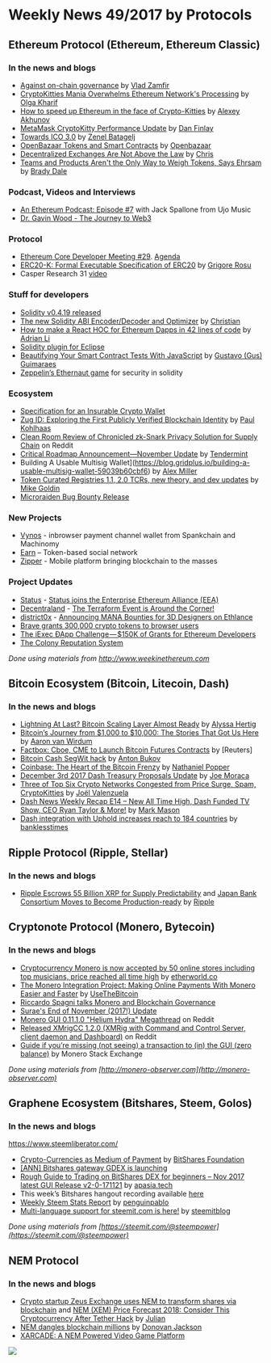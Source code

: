 # Weekly News 49/2017 by Protocols
## Ethereum Protocol (Ethereum, Ethereum Classic)
### In the news and blogs

* [Against on-chain governance](https://medium.com/@Vlad_Zamfir/against-on-chain-governance-a4ceacd040ca) by [Vlad Zamfir](https://medium.com/@Vlad_Zamfir)
* [CryptoKitties Mania Overwhelms Ethereum Network's Processing](https://www.bloomberg.com/news/articles/2017-12-04/cryptokitties-quickly-becomes-most-widely-used-ethereum-app) by [Olga Kharif](https://twitter.com/olgakharif)
* [How to speed up Ethereum in the face of Crypto-Kitties](https://medium.com/@akhounov/how-to-speed-up-ethereum-in-the-face-of-crypto-kitties-7a9c901d98e9) by [Alexey Akhunov](https://medium.com/@akhounov)
* [MetaMask CryptoKitty Performance Update](https://medium.com/metamask/metamask-cryptokitty-performance-update-83d851af0147) by [Dan Finlay](https://medium.com/@danfinlay)
* [Towards ICO 3.0](https://blog.cofound.it/towards-ico-3-0-afc31800b31b) by [Zenel Batagelj](https://blog.cofound.it/@zenel)
* [OpenBazaar Tokens and Smart Contracts](https://www.openbazaar.org/blog/openbazaar-tokens-smart-contracts/) by [Openbazaar](https://www.openbazaar.org/)
* [Decentralized Exchanges Are Not Above the Law](https://decentralizedlegal.com/dex/) by [Chris](https://decentralizedlegal.com/author/chris/)
* [Teams and Products Aren't the Only Way to Weigh Tokens, Says Ehrsam](https://www.coindesk.com/fred-ehrsam-token-summit-blockchain/) by [Brady Dale](https://www.coindesk.com/author/bdale/)

### Podcast, Videos and Interviews
* [An Ethereum Podcast: Episode #7](https://thebitcoinpodcast.com/an-ethereum-podcast-episode-7/) with  Jack Spallone from Ujo Music   
* [Dr. Gavin Wood - The Journey to Web3](https://www.youtube.com/watch?v=lH1pEE0W3ug)

### Protocol
* [Ethereum Core Developer Meeting #29](https://www.youtube.com/watch?v=1GulA7iA-O0). [Agenda](https://github.com/ethereum/pm/issues/27)
* [ERC20-K: Formal Executable Specification of ERC20](https://runtimeverification.com/blog/?p=496) by [Grigore Rosu](https://runtimeverification.com/blog/?author=6)
* Casper Research 31 [video](https://www.youtube.com/watch?v=7B-aGMn7rGQ) 

### Stuff for developers
* [Solidity v0.4.19 released](https://github.com/ethereum/solidity/releases/tag/v0.4.19)
* [The new Solidity ABI Encoder/Decoder and Optimizer](https://medium.com/@chriseth/the-new-solidity-abi-encoder-decoder-and-optimizer-aee8f91e2455) by [Christian](https://medium.com/@chriseth)
* [How to make a React HOC for Ethereum Dapps in 42 lines of code](https://codeburst.io/how-to-make-a-react-hoc-for-ethereum-dapps-in-42-lines-of-code-f54cb0eb5221) by [Adrian Li](https://codeburst.io/@adrianli)
* [Solidity plugin for Eclipse](https://github.com/Yakindu/solidity-ide)
* [Beautifying Your Smart Contract Tests With JavaScript](https://medium.com/@gus_tavo_guim/beautifying-your-smart-contract-tests-with-javascript-4d284efcb2e8) by [Gustavo (Gus) Guimaraes](https://medium.com/@gus_tavo_guim)
* [Zeppelin’s Ethernaut game](https://ethernaut.zeppelin.solutions/) for security in solidity

### Ecosystem
* [Specification for an Insurable Crypto Wallet](https://github.com/etherisc/InsurableCryptoWallet)
* [Zug ID: Exploring the First Publicly Verified Blockchain Identity](https://medium.com/uport/zug-id-exploring-the-first-publicly-verified-blockchain-identity-38bd0ee3702) by [Paul Kohlhaas](https://medium.com/@Paul.Haas)
* [Clean Room Review of Chronicled zk-Snark Privacy Solution for Supply Chain](https://www.reddit.com/r/chronicled/comments/7gsad0/clean_room_review_of_chronicled_zksnark_privacy/) on Reddit
* [Critical Roadmap Announcement—November Update](https://blog.cosmos.network/critical-roadmap-announcement-november-update-38b40e0c1570) by [Tendermint](https://blog.cosmos.network/@tendermint)
* Building A Usable Multisig Wallet](https://blog.gridplus.io/building-a-usable-multisig-wallet-59039b60cbf6) by [Alex Miller](https://blog.gridplus.io/@asmiller1989)
* [Token Curated Registries 1.1, 2.0 TCRs, new theory, and dev updates](https://medium.com/@ilovebagels/token-curated-registries-1-1-2-0-tcrs-new-theory-and-dev-updates-34c9f079f33d) by [Mike Goldin](https://medium.com/@ilovebagels)
* [Microraiden Bug Bounty Release](https://github.com/raiden-network/microraiden/releases)

### New Projects
* [Vynos](https://medium.com/@machinomy/explaining-vynos-91f73eeb133a) - inbrowser payment channel wallet from Spankchain and Machinomy
* [Earn](https://earn.com/) – Token-based social network 
* [Zipper](https://zipperglobal.com/) - Mobile platform bringing blockchain to the masses

### Project Updates
* [Status](https://status.im/) - [Status joins the Enterprise Ethereum Alliance (EEA)](https://blog.status.im/status-joins-the-enterprise-ethereum-alliance-eea-29963d48f06c)
* [Decentraland](https://decentraland.org/) - [The Terraform Event is Around the Corner!](https://blog.decentraland.org/the-terraform-event-is-around-the-corner-bdda6a2d4367)
* [district0x](https://district0x.io/) - [Announcing MANA Bounties for 3D Designers on Ethlance](https://blog.district0x.io/announcing-mana-bounties-for-3d-designers-on-ethlance-89d615bb7119)
* [Brave grants 300,000 crypto tokens to browser users](https://basicattentiontoken.org/brave-grants-300000-crypto-tokens-to-browser-users/)
* [The iExec ÐApp Challenge — $150K of Grants for Ethereum Developers](https://medium.com/iex-ec/the-iexec-%C3%B0app-challenge-150k-of-grants-to-win-abf6798b31ee)
* [The Colony Reputation System](https://blog.colony.io/the-colony-reputation-system-5616293c3949)

*Done using materials from http://www.weekinethereum.com*

## Bitcoin Ecosystem (Bitcoin, Litecoin, Dash)
### In the news and blogs
* [Lightning At Last? Bitcoin Scaling Layer Almost Ready](https://www.coindesk.com/lightning-last-test-shows-bitcoin-scaling-solution-almost-ready/) by [Alyssa Hertig](https://www.coindesk.com/author/alyssa-hertig/)
* [Bitcoin’s Journey from $1,000 to $10,000: The Stories That Got Us Here](https://bitcoinmagazine.com/articles/bitcoins-journey-1000-10000-stories-got-us-here/) by [Aaron van Wirdum](https://bitcoinmagazine.com/authors/aaron-van-wirdum/)
* [Factbox: Cboe, CME to Launch Bitcoin Futures Contracts](https://mobile.nytimes.com/reuters/2017/12/07/business/07reuters-bitcoin-futures-contracts-factbox.html?referer=) by [Reuters]
* [Bitcoin Cash SegWit hack](https://medium.com/bitclave/bitcoin-cash-segwit-hack-e82c7029f841) by [Anton Bukov](https://medium.com/@k06a)
* [Coinbase: The Heart of the Bitcoin Frenzy](https://www.nytimes.com/2017/12/06/technology/coinbase-bitcoin.html) by [Nathaniel Popper
](https://www.nytimes.com/by/nathaniel-popper)
* [December 3rd 2017 Dash Treasury Proposals Update](https://www.dashforcenews.com/december-3rd-2017-dash-treasury-proposals-update/) by [Joe Moraca](https://www.dashforcenews.com/author/joemoraca/)
* [Three of Top Six Crypto Networks Congested from Price Surge, Spam, CryptoKitties](https://www.dashforcenews.com/three-of-top-six-crypto-networks-congested-from-price-surge-spam-cryptokitties/) by [Joël Valenzuela](https://www.dashforcenews.com/author/joelvalenzuela/)
* [Dash News Weekly Recap E14 – New All Time High, Dash Funded TV Show, CEO Ryan Taylor & More!](https://www.dashforcenews.com/dash-news-weekly-recap-e14-new-time-high-dash-funded-tv-show-ceo-ryan-taylor/) by [Mark Mason](https://www.dashforcenews.com/author/markm/)
* [Dash integration with Uphold increases reach to 184 countries](https://www.banklesstimes.com/2017/12/05/dash-integration-with-uphold-increases-reach-to-184-countries/) by [banklesstimes](https://www.banklesstimes.com/)


## Ripple Protocol (Ripple, Stellar)
### In the news and blogs
* [Ripple Escrows 55 Billion XRP for Supply Predictability](https://ripple.com/insights/ripple-escrows-55-billion-xrp-for-supply-predictability/) and [Japan Bank Consortium Moves to Become Production-ready](https://ripple.com/insights/japan-bank-consortium-moves-become-production-ready/) by [Ripple](https://ripple.com)

## Cryptonote Protocol (Monero, Bytecoin)
### In the news and blogs
* [Cryptocurrency Monero is now accepted by 50 online stores including top musicians, price reached all time high](http://etherworld.co/2017/12/06/cryptocurrency-monero-is-now-accepted-by-50-online-stores-including-top-musicians-price-reached-all-time-high/) by [etherworld.co](http://etherworld.co)
* [The Monero Integration Project: Making Online Payments With Monero Easier and Faster](https://usethebitcoin.com/monero-integration-project-making-online-payments-monero-easier-faster/) by [UseTheBitcoin](https://usethebitcoin.com/author/webmaster_646wff4s/)
* [Riccardo Spagni talks Monero and Blockchain Governance](https://www.youtube.com/watch?v=oZVBS4-h-sE&feature=youtu.be)
* [Surae's End of November (2017!) Update](https://forum.getmonero.org/9/work-in-progress/87822/continued-funding-for-postdoctoral-researcher-surae-noether-me?page=&noscroll=1#post-93451)
* [Monero GUI 0.11.1.0 "Helium Hydra" Megathread](https://www.reddit.com/r/Monero/comments/7hhgjx/monero_gui_01110_helium_hydra_megathread_download/) on Reddit
* [Released XMrigCC 1.2.0 (XMRig with Command and Control Server, client daemon and Dashboard)](https://www.reddit.com/r/Monero/comments/7hknpj/released_xmrigcc_120_xmrig_with_command_and/) on Reddit
* [Guide if you’re missing
(not seeing) a transaction to (in) the GUI (zero balance)](https://monero.stackexchange.com/questions/6640/i-am-missing-not-seeing-a-transaction-to-in-the-gui-zero-balance/6641#6641) by Monero Stack Exchange

*Done using materials from [http://monero-observer.com](http://monero-observer.com)* 

## Graphene Ecosystem (Bitshares, Steem, Golos)
### In the news and blogs

https://www.steemliberator.com/

* [Crypto-Currencies as Medium of Payment](https://steemit.com/bitshares/@bitshares.fdn/crypto-currencies-as-medium-of-payment) by [BitShares Foundation](https://steemit.com/@bitshares.fdn)
* [[ANN] Bitshares gateway GDEX is launching](https://bitsharestalk.org/index.php/topic,25376.0.html)
* [Rough Guide to Trading on BitShares DEX for beginners – Nov 2017 latest GUI Release v2-0-171121](https://steemit.com/bitshares/@apasia.tech/rough-guide-to-trading-on-bitshares-dex-for-beginners-nov-2017-latest-gui-release-v2-0-171121) by [apasia.tech](https://steemit.com/@apasia.tech)
* This week’s Bitshares hangout recording available [here](https://www.youtube.com/watch?v=URII6It2ORI)
* [Weekly Steem Stats Report](https://steemit.com/steemit/@penguinpablo/weekly-steem-stats-report-monday-november-27-2017) by [penguinpablo](https://steemit.com/@penguinpablo)
* [Multi-language support for steemit.com is here!](https://steemit.com/steemit/@steemitblog/multi-language-support-for-steemit-com-is-here) by [steemitblog](https://steemit.com/@steemitblog)

*Done using materials from [https://steemit.com/@steempower](https://steemit.com/@steempower)*

## NEM Protocol
### In the news and blogs
* [Crypto startup Zeus Exchange uses NEM to transform shares via blockchain](https://nemflash.io/crypto-startup-zeus-exchange-nem-transform-shares-blockchain/) and [NEM (XEM) Price Forecast 2018: Consider This Cryptocurrency After Tether Hack](https://nemflash.io/nem-xemprice-forecast-2018cryptocurrency-tether-hack/) by [Julian](https://nemflash.io/author/brainofmasses/)
* [NEM dangles blockchain millions](https://istart.co.nz/nz-news-items/nem-dangles-blockchain-millions/) by [Donovan Jackson](https://istart.co.nz/istart-author/donovan-jackson/)
* [XARCADE: A NEM Powered Video Game Platform](https://coinsessions.ph/xarcade-nem-powered-game-platform/)

[![](https://steemitimages.com/DQmdkWT6cCPVYNzZASwHD3WZ5hKpHQv7927MvBt8wRYDDEC/image.png)](http://company.cyber.fund/#newsletter)
